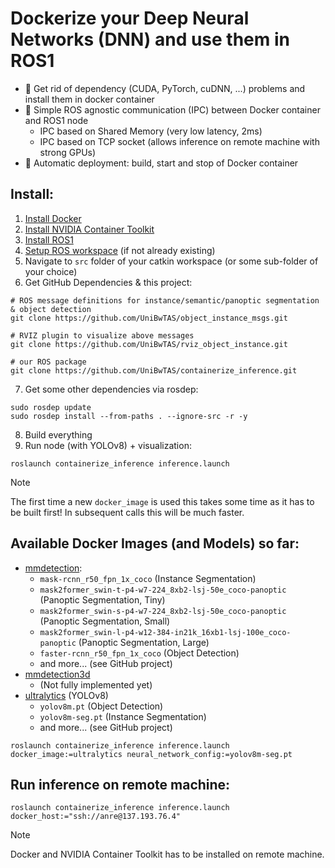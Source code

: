 # Dockerize your Deep Neural Networks (DNN) and use them in ROS1

- 🚀 Get rid of dependency (CUDA, PyTorch, cuDNN, ...) problems and install them in docker container
- 🚀 Simple ROS agnostic communication (IPC) between Docker container and ROS1 node
  - IPC based on Shared Memory (very low latency, 2ms)
  - IPC based on TCP socket (allows inference on remote machine with strong GPUs)
- 🚀 Automatic deployment: build, start and stop of Docker container

## Install:

1. [Install Docker](https://docs.docker.com/engine/install/ubuntu/)
2. [Install NVIDIA Container Toolkit](https://docs.nvidia.com/datacenter/cloud-native/container-toolkit/latest/install-guide.html#installing-with-apt)
3. [Install ROS1](http://wiki.ros.org/noetic/Installation/Ubuntu)
4. [Setup ROS workspace](https://catkin-tools.readthedocs.io/en/latest/quick_start.html#initializing-a-new-workspace) (if not already existing)
5. Navigate to `src` folder of your catkin workspace (or some sub-folder of your choice)
6. Get GitHub Dependencies & this project:
```shell
# ROS message definitions for instance/semantic/panoptic segmentation & object detection
git clone https://github.com/UniBwTAS/object_instance_msgs.git

# RVIZ plugin to visualize above messages
git clone https://github.com/UniBwTAS/rviz_object_instance.git

# our ROS package
git clone https://github.com/UniBwTAS/containerize_inference.git
```
7. Get some other dependencies via rosdep:
```shell
sudo rosdep update
sudo rosdep install --from-paths . --ignore-src -r -y
```
8. Build everything
9. Run node (with YOLOv8) + visualization:
```shell
roslaunch containerize_inference inference.launch
```
> [!NOTE]
> The first time a new `docker_image` is used this takes some time as it has to be built first! In subsequent calls this will be much faster.

## Available Docker Images (and Models) so far:
- [mmdetection](https://github.com/open-mmlab/mmdetection/tree/main/configs):
  - `mask-rcnn_r50_fpn_1x_coco` (Instance Segmentation)
  - `mask2former_swin-t-p4-w7-224_8xb2-lsj-50e_coco-panoptic` (Panoptic Segmentation, Tiny)
  - `mask2former_swin-s-p4-w7-224_8xb2-lsj-50e_coco-panoptic` (Panoptic Segmentation, Small)
  - `mask2former_swin-l-p4-w12-384-in21k_16xb1-lsj-100e_coco-panoptic` (Panoptic Segmentation, Large)
  - `faster-rcnn_r50_fpn_1x_coco` (Object Detection)
  - and more... (see GitHub project)
- [mmdetection3d](https://github.com/open-mmlab/mmdetection3d/tree/main/configs)
  - (Not fully implemented yet)
- [ultralytics](https://github.com/ultralytics/ultralytics) (YOLOv8)
  - `yolov8m.pt` (Object Detection)
  - `yolov8m-seg.pt` (Instance Segmentation)
  - and more... (see GitHub project)

```shell
roslaunch containerize_inference inference.launch docker_image:=ultralytics neural_network_config:=yolov8m-seg.pt
```

## Run inference on remote machine:
```shell
roslaunch containerize_inference inference.launch docker_host:="ssh://anre@137.193.76.4"
```
> [!NOTE]
> Docker and NVIDIA Container Toolkit has to be installed on remote machine.

